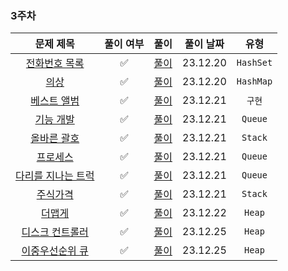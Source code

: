 ### 3주차

|                                     문제 제목                                     |  풀이 여부  |             풀이              |  풀이 날짜   |    유형     | 
|:-----------------------------------------------------------------------------:|:-------:|:---------------------------:|:--------:|:---------:|
|  [전화번호 목록](https://school.programmers.co.kr/learn/courses/30/lessons/42577)   |✅|  [풀이](./Hash_전화번호목록.java)   | 23.12.20 | `HashSet` |
|     [의상](https://school.programmers.co.kr/learn/courses/30/lessons/42578)     |✅|    [풀이](./Hash_의상.java)     | 23.12.20 | `HashMap` |
|   [베스트 앨범](https://school.programmers.co.kr/learn/courses/30/lessons/42579)   |✅|   [풀이](./Hash_베스트앨범.java)   | 23.12.21 |   `구현`    |
|   [기능 개발](https://school.programmers.co.kr/learn/courses/30/lessons/42586)    |✅|   [풀이](./Queue_기능개발.java)   | 23.12.21 |  `Queue`  |
|   [올바른 괄호](https://school.programmers.co.kr/learn/courses/30/lessons/12909)   |✅|  [풀이](./Stack_올바른괄호.java)   | 23.12.21 |  `Stack`  |
|    [프로세스](https://school.programmers.co.kr/learn/courses/30/lessons/42587)    |✅|   [풀이](./Queue_프로세스.java)   | 23.12.21 |  `Queue`  |
| [다리를 지나는 트럭](https://school.programmers.co.kr/learn/courses/30/lessons/42583) |✅| [풀이](./Queue_다리를지나는트럭.java) | 23.12.21 |  `Queue`  |
|    [주식가격](https://school.programmers.co.kr/learn/courses/30/lessons/42584)    |✅|      [풀이](./주식가격.java)      | 23.12.21 |  `Stack`  |
|    [더맵게](https://school.programmers.co.kr/learn/courses/30/lessons/42626)     |✅|      [풀이](./더맵게.java)       | 23.12.22 |  `Heap`   |
|  [디스크 컨트롤러](https://school.programmers.co.kr/learn/courses/30/lessons/42627)  |✅|    [풀이](./디스크컨트롤러.java)     | 23.12.25 |  `Heap`   |
|  [이중우선순위 큐](https://school.programmers.co.kr/learn/courses/30/lessons/42628)  |✅|    [풀이](./이중우선순위큐.java)     | 23.12.25 |  `Heap`   |
